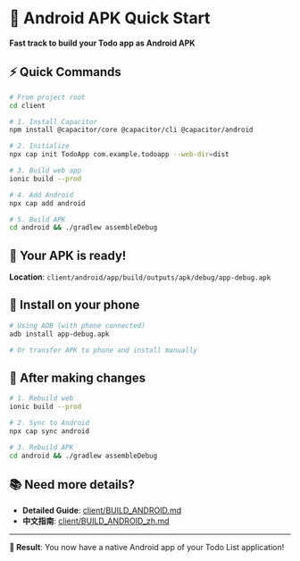# 🚀 Android APK Quick Start

**Fast track to build your Todo app as Android APK**

## ⚡ Quick Commands

```bash
# From project root
cd client

# 1. Install Capacitor
npm install @capacitor/core @capacitor/cli @capacitor/android

# 2. Initialize
npx cap init TodoApp com.example.todoapp --web-dir=dist

# 3. Build web app
ionic build --prod

# 4. Add Android
npx cap add android

# 5. Build APK
cd android && ./gradlew assembleDebug
```

## 📱 Your APK is ready!

**Location**: `client/android/app/build/outputs/apk/debug/app-debug.apk`

## 📲 Install on your phone

```bash
# Using ADB (with phone connected)
adb install app-debug.apk

# Or transfer APK to phone and install manually
```

## 🔄 After making changes

```bash
# 1. Rebuild web
ionic build --prod

# 2. Sync to Android
npx cap sync android

# 3. Rebuild APK
cd android && ./gradlew assembleDebug
```

## 📚 Need more details?

- **Detailed Guide**: [client/BUILD_ANDROID.md](client/BUILD_ANDROID.md)
- **中文指南**: [client/BUILD_ANDROID_zh.md](client/BUILD_ANDROID_zh.md)

---

**🎯 Result**: You now have a native Android app of your Todo List application!
